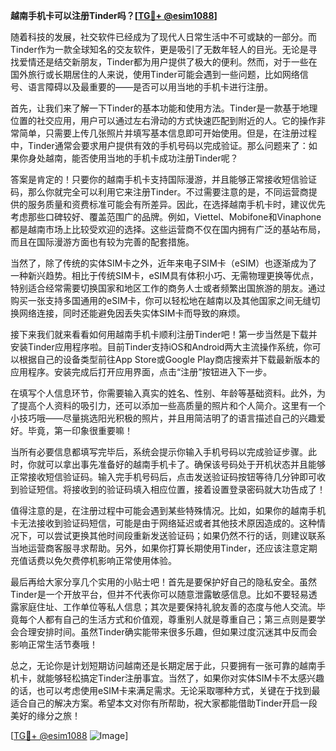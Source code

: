 **越南手机卡可以注册Tinder吗？[[TG💪+ @esim1088](https://t.me/s/esim1088)]**

随着科技的发展，社交软件已经成为了现代人日常生活中不可或缺的一部分。而Tinder作为一款全球知名的交友软件，更是吸引了无数年轻人的目光。无论是寻找爱情还是结交新朋友，Tinder都为用户提供了极大的便利。然而，对于一些在国外旅行或长期居住的人来说，使用Tinder可能会遇到一些问题，比如网络信号、语言障碍以及最重要的——是否可以用当地的手机卡进行注册。

首先，让我们来了解一下Tinder的基本功能和使用方法。Tinder是一款基于地理位置的社交应用，用户可以通过左右滑动的方式快速匹配到附近的人。它的操作非常简单，只需要上传几张照片并填写基本信息即可开始使用。但是，在注册过程中，Tinder通常会要求用户提供有效的手机号码以完成验证。那么问题来了：如果你身处越南，能否使用当地的手机卡成功注册Tinder呢？

答案是肯定的！只要你的越南手机卡支持国际漫游，并且能够正常接收短信验证码，那么你就完全可以利用它来注册Tinder。不过需要注意的是，不同运营商提供的服务质量和资费标准可能会有所差异。因此，在选择越南手机卡时，建议优先考虑那些口碑较好、覆盖范围广的品牌。例如，Viettel、Mobifone和Vinaphone都是越南市场上比较受欢迎的选择。这些运营商不仅在国内拥有广泛的基站布局，而且在国际漫游方面也有较为完善的配套措施。

当然了，除了传统的实体SIM卡之外，近年来电子SIM卡（eSIM）也逐渐成为了一种新兴趋势。相比于传统SIM卡，eSIM具有体积小巧、无需物理更换等优点，特别适合经常需要切换国家和地区工作的商务人士或者频繁出国旅游的朋友。通过购买一张支持多国通用的eSIM卡，你可以轻松地在越南以及其他国家之间无缝切换网络连接，同时还能避免因丢失实体SIM卡而导致的麻烦。

接下来我们就来看看如何用越南手机卡顺利注册Tinder吧！第一步当然是下载并安装Tinder应用程序啦。目前Tinder支持iOS和Android两大主流操作系统，你可以根据自己的设备类型前往App Store或Google Play商店搜索并下载最新版本的应用程序。安装完成后打开应用界面，点击“注册”按钮进入下一步。

在填写个人信息环节，你需要输入真实的姓名、性别、年龄等基础资料。此外，为了提高个人资料的吸引力，还可以添加一些高质量的照片和个人简介。这里有一个小技巧哦——尽量挑选阳光积极的照片，并且用简洁明了的语言描述自己的兴趣爱好。毕竟，第一印象很重要嘛！

当所有必要信息都填写完毕后，系统会提示你输入手机号码以完成验证步骤。此时，你就可以拿出事先准备好的越南手机卡了。确保该号码处于开机状态并且能够正常接收短信验证码。输入完手机号码后，点击发送验证码按钮等待几分钟即可收到验证短信。将接收到的验证码填入相应位置，接着设置登录密码就大功告成了！

值得注意的是，在注册过程中可能会遇到某些特殊情况。比如，如果你的越南手机卡无法接收到验证码短信，可能是由于网络延迟或者其他技术原因造成的。这种情况下，可以尝试更换其他时间段重新发送验证码；如果仍然不行的话，则建议联系当地运营商客服寻求帮助。另外，如果你打算长期使用Tinder，还应该注意定期充值话费以免欠费停机影响正常使用体验。

最后再给大家分享几个实用的小贴士吧！首先是要保护好自己的隐私安全。虽然Tinder是一个开放平台，但并不代表你可以随意泄露敏感信息。比如不要轻易透露家庭住址、工作单位等私人信息；其次是要保持礼貌友善的态度与他人交流。毕竟每个人都有自己的生活方式和价值观，尊重别人就是尊重自己；第三点则是要学会合理安排时间。虽然Tinder确实能带来很多乐趣，但如果过度沉迷其中反而会影响正常生活节奏哦！

总之，无论你是计划短期访问越南还是长期定居于此，只要拥有一张可靠的越南手机卡，就能够轻松搞定Tinder注册事宜。当然了，如果你对实体SIM卡不太感兴趣的话，也可以考虑使用eSIM卡来满足需求。无论采取哪种方式，关键在于找到最适合自己的解决方案。希望本文对你有所帮助，祝大家都能借助Tinder开启一段美好的缘分之旅！

[[TG💪+ @esim1088](https://t.me/s/esim1088) ![Image](https://i.postimg.cc/4NQfJmqS/Snipaste-2025-05-13-00-14-12.png)]